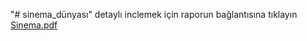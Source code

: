 "# sinema_dünyası" 
 detaylı inclemek için raporun bağlantısına tıklayın 
[Sinema.pdf](https://github.com/user-attachments/files/21705325/Sinema.pdf)
